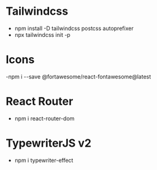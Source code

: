 # Tailwindcss

- npm install -D tailwindcss postcss autoprefixer
- npx tailwindcss init -p

# Icons

-npm i --save @fortawesome/react-fontawesome@latest

# React Router

- npm i react-router-dom

# TypewriterJS v2

- npm i typewriter-effect
